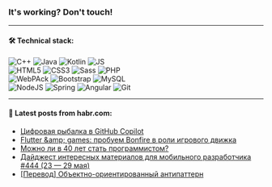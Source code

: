 ### It's working? Don't touch!

---

#### 🛠️ Technical stack:

![C++](https://img.shields.io/badge/C++-informational?logo=c%2B%2B&style=flat&logoColor=white&color=9C033A)
![Java](https://img.shields.io/badge/Java-informational?logo=java&style=flat&logoColor=white&color=007396)
![Kotlin](https://img.shields.io/badge/Kotlin-informational?logo=Kotlin&style=flat&logoColor=white&color=0095D5)
![JS](https://img.shields.io/badge/JS-informational?logo=javaScript&style=flat&logoColor=black&color=F7Df1E) <br>
![HTML5](https://img.shields.io/badge/HTML5-informational?logo=html5&style=flat&logoColor=white&color=E34F26)
![CSS3](https://img.shields.io/badge/CSS3-informational?logo=css3&style=flat&logoColor=white&color=157286)
![Sass](https://img.shields.io/badge/Saas-informational?logo=sass&style=flat&logoColor=white&color=hotpink)
![PHP](https://img.shields.io/badge/PHP-informational?logo=php&style=flat&logoColor=white&color=777BB4) <br>
![WebPAck](https://img.shields.io/badge/WebPack-informational?logo=webPack&style=flat&logoColor=white&color=FF6F00)
![Bootstrap](https://img.shields.io/badge/Bootstrap-informational?logo=Bootstrap&style=flat&logoColor=white&color=7952B3)
![MySQL](https://img.shields.io/badge/MySQL-informational?logo=MySQL&style=flat&logoColor=white&color=00f) <br>
![NodeJS](https://img.shields.io/badge/NodeJS-informational?logo=node.js&style=flat&logoColor=white&color=43853D)
![Spring](https://img.shields.io/badge/Spring-informational?logo=Spring&style=flat&logoColor=white&color=0A9EDC)
![Angular](https://img.shields.io/badge/Vue-informational?logo=vue.js&style=flat&logoColor=white&color=red)
![Git](https://img.shields.io/badge/Git-informational?logo=git&style=flat&logoColor=white&color=darkorange)

___

#### 💬 Latest posts from habr.com:

<!-- BLOG-POST-LIST:START -->
- [Цифровая рыбалка в GitHub Copilot](https://habr.com/ru/post/668446/?utm_source=habrahabr&utm_medium=rss&utm_campaign=668446)
- [Flutter &amp;amp; games: пробуем Bonfire в роли игрового движка](https://habr.com/ru/post/668436/?utm_source=habrahabr&utm_medium=rss&utm_campaign=668436)
- [Можно ли в 40 лет стать программистом?](https://habr.com/ru/post/668420/?utm_source=habrahabr&utm_medium=rss&utm_campaign=668420)
- [Дайджест интересных материалов для мобильного разработчика #444 &lpar;23 — 29 мая&rpar;](https://habr.com/ru/post/668412/?utm_source=habrahabr&utm_medium=rss&utm_campaign=668412)
- [[Перевод] Объектно-ориентированный антипаттерн](https://habr.com/ru/post/668396/?utm_source=habrahabr&utm_medium=rss&utm_campaign=668396)
<!-- BLOG-POST-LIST:END -->
